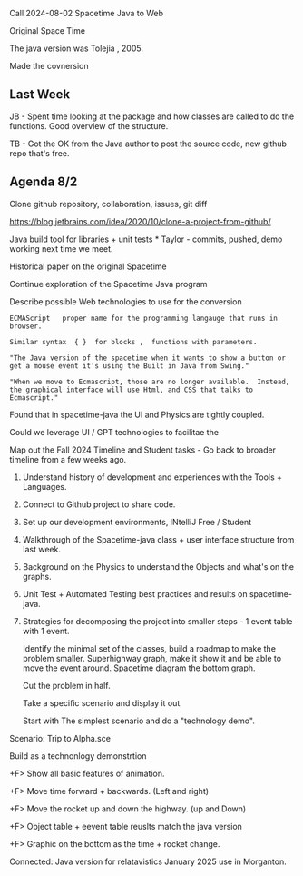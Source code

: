 Call 2024-08-02 Spacetime Java to Web

Original Space Time

The java version was Tolejia , 2005.

Made the covnersion 

## Last Week

JB - Spent time looking at the package and how classes are called to do the functions. Good overview of the structure.

TB - Got the OK from the Java author to post the source code, new github repo that's free.  

## Agenda 8/2

Clone github repository, collaboration, issues, git diff

https://blog.jetbrains.com/idea/2020/10/clone-a-project-from-github/

Java build tool for libraries + unit tests
	* Taylor - commits, pushed, demo working next time we meet.

Historical paper on the original Spacetime

Continue exploration of the Spacetime Java program

Describe possible Web technologies to use for the conversion

	ECMAScript   proper name for the programming langauge that runs in browser.

	Similar syntax  { }  for blocks ,  functions with parameters.

	"The Java version of the spacetime when it wants to show a button or get a mouse event it's using the Built in Java from Swing."

	"When we move to Ecmascript, those are no longer available.  Instead, the graphical interface will use Html, and CSS that talks to Ecmascript."

Found that in spacetime-java the UI and Physics are tightly coupled.

Could we leverage UI / GPT technologies to facilitae the 


Map out the Fall 2024 Timeline and Student tasks
	- Go back to broader timeline from a few weeks ago.

1. Understand history of development and experiences with the Tools + Languages.

2. Connect to Github project to share code.

3. Set up our development environments, INtelliJ Free / Student

4. Walkthrough of the Spacetime-java class + user interface structure from last week.

5. Background on the Physics to understand the Objects and what's on the graphs.

6. Unit Test + Automated Testing best practices and results on spacetime-java.

7. Strategies for decomposing the project into smaller steps - 1 event table with 1 event.

	Identify the minimal set of the classes, build a roadmap to make the problem smaller.
	Superhighway graph, make it show it and be able to move the event around.
	Spacetime diagram the bottom graph.

	Cut the problem in half.

	Take a specific scenario and display it out.

	Start with The simplest scenario and do a "technology demo". 


Scenario: Trip to Alpha.sce

Build as a technonlogy demonstrtion

+F> Show all basic features of animation.

+F> Move time forward + backwards. (Left and right)
 
+F> Move the rocket up and down the highway. (up and Down)

+F> Object table + eevent table reuslts match the java version

+F> Graphic on the bottom as the time + rocket change.



Connected: Java version for relatavistics January 2025  use in Morganton.


















